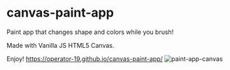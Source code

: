 # canvas-paint-app
Paint app that changes shape and colors while you brush!

Made with Vanilla JS HTML5 Canvas.

Enjoy!
https://operator-19.github.io/canvas-paint-app/
![paint-app-canvas](https://user-images.githubusercontent.com/70670914/141283384-b83113e6-669a-4b01-a94b-d53b6791d065.gif)
